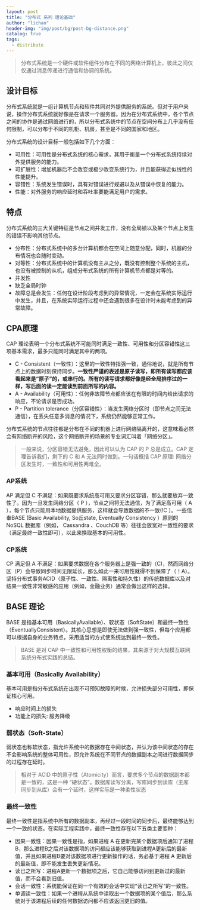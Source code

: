 ```yaml
---
layout: post
title: "分布式 系列 理论基础"
author: "lichao"
header-img: "img/post/bg/post-bg-distance.png"
catalog: true
tags:
  - distribute
---
```


> 分布式系统是一个硬件或软件组件分布在不同的网络计算机上，彼此之间仅仅通过消息传递进行通信和协调的系统。

## 设计目标

分布式系统就是一组计算机节点和软件共同对外提供服务的系统。但对于用户来说，操作分布式系统就好像是在请求一个服务器。因为在分布式系统中，各个节点之间的协作是通过网络进行的，所以分布式系统中的节点在空间分布上几乎没有任何限制，可以分布于不同的机柜、机房，甚至是不同的国家和地区。

分布式系统的设计目标一般包括如下几个方面：

* 可用性：可用性是分布式系统的核心需求，其用于衡量一个分布式系统持续对外提供服务的能力。
* 可扩展性：增加机器后不会改变或极少改变系统行为，并且能获得近似线性的性能提升。
* 容错性：系统发生错误时，具有对错误进行规避以及从错误中恢复的能力。
* 性能：对外服务的响应延时和吞吐率要能满足用户的需求。
  
## 特点

分布式系统的三大关键特征是节点之间并发工作，没有全局锁以及某个节点上发生的错误不影响其他节点。

* 分布性：分布式系统中的多台计算机都会在空间上随意分配，同时，机器的分布情况也会随时变动。
* 对等性：分布式系统中的计算机没有主从之分，既没有控制整个系统的主机，也没有被控制的从机，组成分布式系统的所有计算机节点都是对等的。
* 并发性
* 缺乏全局时钟
* 故障总是会发生：任何在设计阶段考虑到的异常情况，一定会在系统实际运行中发生，并且，在系统实际运行过程中还会遇到很多在设计时未能考虑到的异常故障。

## CPA原理

CAP 理论表明一个分布式系统不可能同时满足一致性、可用性和分区容错性这三项基本需求，最多只能同时满足其中的两项。

* C - Consistent（一致性）：这里的一致性特指强一致，通俗地说，就是所有节点上的数据时刻保持同步。**一致性严谨的表述是原子读写，即所有读写都应该看起来是“原子”的，或串行的。所有的读写请求都好像是经全局排序过的一样，写后面的读一定能读到前面所写的内容。**
* A - Availability（可用性）：任何非故障节点都应该在有限的时间内给出请求的响应，不论请求是否成功。
* P - Partition tolerance（分区容错性）：当发生网络分区时（即节点之间无法通信），在丢失任意多消息的情况下，系统仍然能够正常工作。

分布式系统的节点往往都是分布在不同的机器上进行网络隔离开的，这意味着必然会有网络断开的风险，这个网络断开的场景的专业词汇叫着「网络分区」。

> 一般来说，分区容错无法避免，因此可以认为 CAP 的 P 总是成立。CAP 定理告诉我们，剩下的 C 和 A 无法同时做到。一句话概括 CAP 原理: 网络分区发生时，一致性和可用性两难全。

### AP系统

AP 满足但 C 不满足：如果既要求系统高可用又要求分区容错，那么就要放弃一致性了。因为一旦发生网络分区（ P ），节点之间将无法通信，为了满足高可用（ A ），每个节点只能用本地数据提供服务，这样就会导致数据的不一致(!C ）。一些信奉BASE (Basic Availability, So丘state, Eventually Consistency ）原则的NoSQL 数据库（例如， Cassandra 、CouchDB 等）往往会放宽对一致性的要求（满足最终一致性即可），以此来换取基本的可用性。

### CP系统

CP 满足但 A 不满足：如果要求数据在各个服务器上是强一致的（C)，然而网络分区（P）会导致同步时间无限延长，那么如此一来可用性就得不到保障了（！A）。坚持分布式事务ACID（原子性、一致性、隔离性和持久性）的传统数据库以及对结果一致性非常敏感的应用（例如，金融业务）通常会做出这样的选择。

## BASE 理论

BASE 是指基本可用（BasicallyAvailable）、软状态（SoftState）和最终一致性（EventuallyConsistent）。其核心思想是即使无法做到强一致性，但每个应用都可以根据自身的业务特点，采用适当的方式使系统达到最终一致性。

> BASE 是对 CAP 中一致性和可用性权衡的结果，其来源于对大规模互联网系统分布式实践的总结。

### 基本可用（Basically Availability）

基本可用是指分布式系统在出现不可预知故障的时候，允许损失部分可用性，即保证核心可用。

* 响应时间上的损失
* 功能上的损失: 服务降级

### 弱状态（Soft-State）

弱状态也称软状态，指允许系统中的数据存在中间状态，并认为该中间状态的存在不会影响系统的整体可用性，即允许系统在不同节点的数据副本之间进行数据同步的过程存在延时。

> 相对于 ACID 中的原子性（Atomicity）而言，要求多个节点的数据副本都是一致的，这是一种 “硬状态”。数据库读写分离，写库同步到读库（主库同步到从库）会有一个延时，这样实际是一种柔性状态

### 最终一致性

最终一致性是指系统中所有的数据副本，再经过一段时间的同步后，最终能够达到一个一致的状态。在实际工程实践中，最终一致性存在以下五类主要变种：

* 因果一致性：因果一致性是指，如果进程 A 在更新完某个数据项后通知了进程B，那么进程B之后对该数据项的访问都应该能够获取到进程A更新后的最新值，并且如果进程B要对该数据项进行更新操作的话，务必基于进程 A 更新后的最新值，即不能发生丢失更新情况。
* 读已之所写：进程A更新一个数据项之后，它自己能够访问到更新过的最新值，而不会看到旧值。
* 会话一致性：系统能保证在同一个有效的会话中实现“读已之所写”的一致性。
* 单调读一致性：如果一个进程从系统中读取出一个数据项的某个值后，那么系统对于该进程后续的任何数据访问都不应该返回更旧的值。
